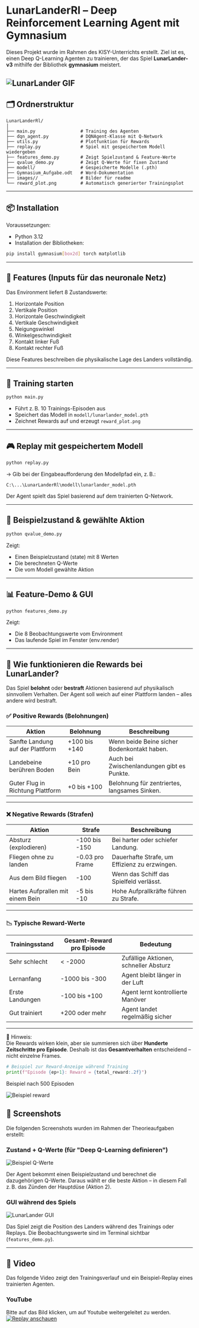 # LunarLanderRl – Deep Reinforcement Learning Agent mit Gymnasium

Dieses Projekt wurde im Rahmen des KISY-Unterrichts erstellt. Ziel ist es, einen Deep Q-Learning Agenten zu trainieren, der das Spiel **LunarLander-v3** mithilfe der Bibliothek **gymnasium** meistert.

![LunarLander GIF](images/lunar_lander.gif)
---

## 🗂️ Ordnerstruktur

```
LunarLanderRl/
│
├── main.py                 # Training des Agenten
├── dqn_agent.py            # DQNAgent-Klasse mit Q-Network
├── utils.py                # Plotfunktion für Rewards
├── replay.py               # Spiel mit gespeichertem Modell wiedergeben
├── features_demo.py        # Zeigt Spielzustand & Feature-Werte
├── qvalue_demo.py          # Zeigt Q-Werte für fixen Zustand
├── modell/                 # Gespeicherte Modelle (.pth)
├── Gymnasium_Aufgabe.odt   # Word-Dokumentation
├── images//                # Bilder für readme
└── reward_plot.png         # Automatisch generierter Trainingsplot
```

---

## 📦 Installation

Voraussetzungen:

- Python 3.12  
- Installation der Bibliotheken:

```bash
pip install gymnasium[box2d] torch matplotlib
```

---

## 🚀 Features (Inputs für das neuronale Netz)

Das Environment liefert 8 Zustandswerte:

1. Horizontale Position  
2. Vertikale Position  
3. Horizontale Geschwindigkeit  
4. Vertikale Geschwindigkeit  
5. Neigungswinkel  
6. Winkelgeschwindigkeit  
7. Kontakt linker Fuß  
8. Kontakt rechter Fuß  

Diese Features beschreiben die physikalische Lage des Landers vollständig.

---

## 🧠 Training starten

```bash
python main.py
```

- Führt z. B. 10 Trainings-Episoden aus  
- Speichert das Modell in `modell/lunarlander_model.pth`  
- Zeichnet Rewards auf und erzeugt `reward_plot.png`

---

## 🎮 Replay mit gespeichertem Modell

```bash
python replay.py
```

→ Gib bei der Eingabeaufforderung den Modellpfad ein, z. B.:

```
C:\...\LunarLanderRl\modell\lunarlander_model.pth
```

Der Agent spielt das Spiel basierend auf dem trainierten Q-Network.

---

## 🔎 Beispielzustand & gewählte Aktion

```bash
python qvalue_demo.py
```

Zeigt:

- Einen Beispielzustand (state) mit 8 Werten  
- Die berechneten Q-Werte  
- Die vom Modell gewählte Aktion

---

## 📊 Feature-Demo & GUI

```bash
python features_demo.py
```

Zeigt:

- Die 8 Beobachtungswerte vom Environment  
- Das laufende Spiel im Fenster (env.render)  

---

## 🧮 Wie funktionieren die Rewards bei LunarLander?

Das Spiel **belohnt** oder **bestraft** Aktionen basierend auf physikalisch sinnvollem Verhalten. Der Agent soll weich auf einer Plattform landen – alles andere wird bestraft.

### ✅ Positive Rewards (Belohnungen)

| Aktion                                   | Belohnung           | Beschreibung |
|------------------------------------------|----------------------|--------------|
| Sanfte Landung auf der Plattform         | +100 bis +140        | Wenn beide Beine sicher Bodenkontakt haben. |
| Landebeine berühren Boden                | +10 pro Bein         | Auch bei Zwischenlandungen gibt es Punkte. |
| Guter Flug in Richtung Plattform         | +0 bis +100          | Belohnung für zentriertes, langsames Sinken. |

---

### ❌ Negative Rewards (Strafen)

| Aktion                                   | Strafe              | Beschreibung |
|------------------------------------------|----------------------|--------------|
| Absturz (explodieren)                    | -100 bis -150        | Bei harter oder schiefer Landung. |
| Fliegen ohne zu landen                   | -0.03 pro Frame      | Dauerhafte Strafe, um Effizienz zu erzwingen. |
| Aus dem Bild fliegen                     | -100                 | Wenn das Schiff das Spielfeld verlässt. |
| Hartes Aufprallen mit einem Bein         | -5 bis -10           | Hohe Aufprallkräfte führen zu Strafe. |

---

### 📉 Typische Reward-Werte

| Trainingsstand     | Gesamt-Reward pro Episode | Bedeutung |
|--------------------|---------------------------|-----------|
| Sehr schlecht      | < -2000                   | Zufällige Aktionen, schneller Absturz |
| Lernanfang         | -1000 bis -300            | Agent bleibt länger in der Luft |
| Erste Landungen    | -100 bis +100             | Agent lernt kontrollierte Manöver |
| Gut trainiert      | +200 oder mehr            | Agent landet regelmäßig sicher |

---

📌 Hinweis:  
Die Rewards wirken klein, aber sie summieren sich über **Hunderte Zeitschritte pro Episode**. Deshalb ist das **Gesamtverhalten** entscheidend – nicht einzelne Frames.

```python
# Beispiel zur Reward-Anzeige während Training
print(f"Episode {ep+1}: Reward = {total_reward:.2f}")
```

Beispiel nach 500 Episoden


![Beispiel reward](images/reward.png)

## 📸 Screenshots

Die folgenden Screenshots wurden im Rahmen der Theorieaufgaben erstellt:

### Zustand + Q-Werte (für "Deep Q-Learning definieren")
![Beispiel Q-Werte](images/qvalues.png)

Der Agent bekommt einen Beispielzustand und berechnet die dazugehörigen Q-Werte. Daraus wählt er die beste Aktion – in diesem Fall z. B. das Zünden der Hauptdüse (Aktion 2).

### GUI während des Spiels
![LunarLander GUI](images/gui_demo.png)

Das Spiel zeigt die Position des Landers während des Trainings oder Replays. Die Beobachtungswerte sind im Terminal sichtbar (`features_demo.py`).

---

## 🎥 Video

Das folgende Video zeigt den Trainingsverlauf und ein Beispiel-Replay eines trainierten Agenten.

### YouTube
Bitte auf das Bild klicken, um auf Youtube weitergeleitet zu werden.
[![Replay anschauen](https://img.youtube.com/vi/KQriZXFt54E/0.jpg)](https://www.youtube.com/watch?v=KQriZXFt54E)




